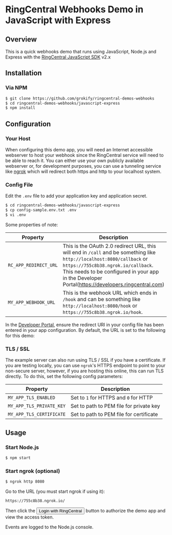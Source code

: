 RingCentral Webhooks Demo in JavaScript with Express
====================================================

## Overview

This is a quick webhooks demo that runs using JavaScript, Node.js and Express with the [RingCentral JavaScript SDK](https://github.com/ringcentral/ringcentral-js) v2.x

## Installation

### Via NPM

```bash
$ git clone https://github.com/grokify/ringcentral-demos-webhooks
$ cd ringcentral-demos-webhooks/javascript-express
$ npm install
```

## Configuration

### Your Host

When configuring this demo app, you will need an Internet accessible webserver to host your webhook since the RingCentral service will need to be able to reach it. You can either use your own publicly available webserver or, for development purposes, you can use a tunneling service like [ngrok](https://ngrok.com/) which will redirect both https and http to your localhost system.

### Config File

Edit the `.env` file to add your application key and application secret.

```bash
$ cd ringcentral-demos-webhooks/javascript-express
$ cp config-sample.env.txt .env
$ vi .env
```

Some properties of note:

| Property | Description | 
|----------|-------------|
| `RC_APP_REDIRECT_URL` | This is the OAuth 2.0 redirect URL, this will end in `/call` and be something like `http://localhost:8080/callback` or `https://755c8b38.ngrok.io/callback`. This needs to be configured in your app in the Developer Portal(https://developers.ringcentral.com) |
| `MY_APP_WEBHOOK_URL` | This is the webhook URL which ends in `/hook` and can be something like `http://localhost:8080/hook` or `https://755c8b38.ngrok.io/hook`. |

In the [Developer Portal](http://developer.ringcentral.com/), ensure the redirect URI in your config file has been entered in your app configuration. By default, the URL is set to the following for this demo:

### TLS / SSL

The example server can also run using TLS / SSL if you have a certificate. If you are testing locally, you can use `ngrok`'s HTTPS endpoint to point to your non-secure server, however, if you are hosting this online, this can run TLS directly. To do this, set the following config parameters:

| Property | Description |
|----------|-------------|
| `MY_APP_TLS_ENABLED` | Set to `1` for HTTPS and `0` for HTTP |
| `MY_APP_TLS_PRIVATE_KEY` | Set to path to PEM file for private key |
| `MY_APP_TLS_CERTIFICATE` | Set to path to PEM file for certificate |

## Usage

### Start Node.js


```bash
$ npm start
```

### Start ngrok (optional)

```bash
$ ngrok http 8080
```

Go to the URL (you must start ngrok if using it):

```
https://755c8b38.ngrok.io/
````

Then click the <input type="button" value="Login with RingCentral"> button to authorize the demo app and view the access token.

Events are logged to the Node.js console.

